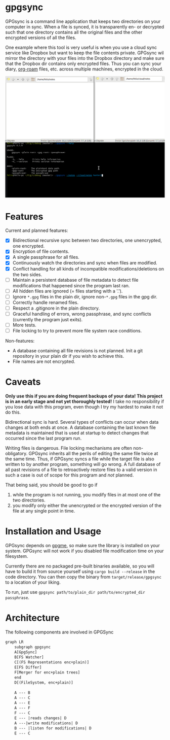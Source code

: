 # gpgsync

GPGsync is a command line application that keeps two directories on your computer in sync.  When a file is synced, it is transparently en- or decrypted such that one directory contains all the original files and the other encrypted versions of all the files.

One example where this tool is very useful is when you use a cloud sync service like Dropbox but want to keep the file contents private.  GPGsync wil mirror the directory with your files into the Dropbox directory and make sure that the Dropbox dir contains only encrypted files.  Thus you can sync your diary, [org-roam](https://github.com/org-roam) files, etc. across multiple machines, encrypted in the cloud.

![Quick demo](demo.gif)

# Features

Current and planned features:

- [X] Bidirectional recursive sync between two directories, one unencrypted, one encrypted.
- [X] Encryption of file contents.
- [X] A single passphrase for all files.
- [X] Continuously watch the directories and sync when files are modified.
- [X] Conflict handling for all kinds of incompatible modifications/deletions on the two sides.
- [ ] Maintain a persistent database of file metadata to detect file modifications that happened since the program last ran. 
- [ ] All hidden files are ignored (= files starting with a '.').
- [ ] Ignore `*.gpg` files in the plain dir, ignore non-`*.gpg` files in the gpg dir.
- [ ] Correctly handle renamed files.
- [ ] Respect a .gitignore in the plain directory.
- [ ] Graceful handling of errors, wrong passphrase, and sync conflicts (currently the program just exits).
- [ ] More tests.
- [ ] File locking to try to prevent more file system race conditions.

Non-features:

- A database containing all file revisions is not planned. Init a git repository in your plain dir if you wish to achieve this.
- File names are not encrypted.

# Caveats

**Only use this if you are doing frequent backups of your data!  This project is in an early stage and not yet thoroughly tested!**  I take no responsibility if you lose data with this program, even though I try my hardest to make it not do this.

Bidirectional sync is hard.  Several types of conflicts can occur when data changes at both ends at once.  A database containing the last known file metadata is maintained that is used at startup to detect changes that occurred since the last program run.

Writing files is dangerous.  File locking mechanisms are often non-obligatory.  GPGsync inherits all the perils of editing the same file twice at the same time.  Thus, if GPGsync syncs a file while the target file is also written to by another program, something will go wrong.  A full database of all past revisions of a file to retroactively restore files to a valid version in such a case is out of scope for this program and *not* planned.

That being said, you should be good to go if
1. while the program is not running, you modify files in at most one of the two directories.
2. you modify only either the unencrypted or the encrypted version of the file at any single point in time. 

# Installation and Usage

GPGsync depends on [gpgme](https://www.gnupg.org/software/gpgme/index.html), so make sure the library is installed on your system.  GPGsync will not work if you disabled file modification time on your filesystem.

Currently there are no packaged pre-built binaries available, so you will have to build it from source yourself using `cargo build --release` in the code directory.  You can then copy the binary from `target/release/gpgsync` to a location of your liking.

To run, just use `gpgsync path/to/plain_dir path/to/encrypted_dir passphrase`.

# Architecture
The following components are involved in GPGSync

``` mermaid
graph LR
    subgraph gpgsync
    A[GpgSync]
    B[FS Watcher]
    C[(FS Representations enc+plain)]
    E[FS Differ]
    F[Merger for enc+plain trees]
    end
    D[(FileSystem, enc+plain)]

    A --- B
    A --- C
    A --- E
    A --- F
    F --- C
    E --- |reads changes| D
    A ---|write modifications| D
    B --- |listen for modifications| D
    E --- C
```
